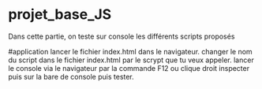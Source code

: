 # projet_base_JS
Dans cette partie, on teste sur console les différents scripts proposés 

#application
lancer le fichier index.html dans le navigateur.
changer le nom du script dans le fichier index.html par le scrypt que tu veux appeler.
lancer le console via le navigateur par la commande F12 ou clique droit inspecter puis sur la bare de console
puis tester.
